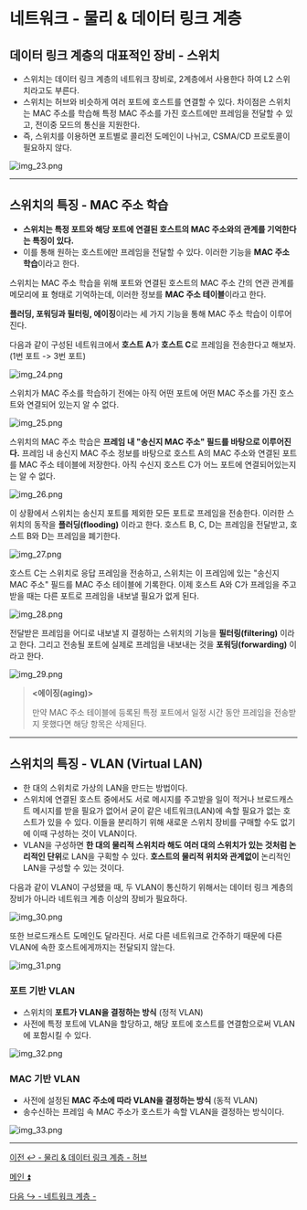 # 네트워크 - 물리 & 데이터 링크 계층

## 데이터 링크 계층의 대표적인 장비 - 스위치

- 스위치는 데이터 링크 계층의 네트워크 장비로, 2계층에서 사용한다 하여 L2 스위치라고도 부른다.
- 스위치는 허브와 비슷하게 여러 포트에 호스트를 연결할 수 있다. 차이점은 스위치는 MAC 주소를 학습해 특정
MAC 주소를 가진 호스트에만 프레임을 전달할 수 있고, 전이중 모드의 통신을 지원한다.
- 즉, 스위치를 이용하면 포트별로 콜리전 도메인이 나뉘고, CSMA/CD 프로토콜이 필요하지 않다.

![img_23.png](image/img_23.png)

---

## 스위치의 특징 - MAC 주소 학습

- **스위치는 특정 포트와 해당 포트에 연결된 호스트의 MAC 주소와의 관계를 기억한다는 특징이 있다.**
- 이를 통해 원하는 호스트에만 프레임을 전달할 수 있다. 이러한 기능을 **MAC 주소 학습**이라고 한다.

스위치는 MAC 주소 학습을 위해 포트와 연결된 호스트의 MAC 주소 간의 연관 관계를 메모리에 표 형태로 기억하는데, 이러한 정보를 **MAC 주소 테이블**이라고 한다.

**플러딩, 포워딩과 필터링, 에이징**이라는 세 가지 기능을 통해 MAC 주소 학습이 이루어진다.

다음과 같이 구성된 네트워크에서 **호스트 A**가 **호스트 C**로 프레임을 전송한다고 해보자. (1번 포트 -> 3번 포트)

![img_24.png](image/img_24.png)

스위치가 MAC 주소를 학습하기 전에는 아직 어떤 포트에 어떤 MAC 주소를 가진 호스트와 연결되어 있는지 알 수 없다.

![img_25.png](image/img_25.png)

스위치의 MAC 주소 학습은 **프레임 내 "송신지 MAC 주소" 필드를 바탕으로 이루어진다.** 프레임 내 송신지 MAC 주소 정보를 바탕으로 호스트 A의 MAC 주소와
연결된 포트를 MAC 주소 테이블에 저장한다. 아직 수신지 호스트 C가 어느 포트에 연결되어있는지는 알 수 없다.

![img_26.png](image/img_26.png)

이 상황에서 스위치는 송신지 포트를 제외한 모든 포트로 프레임을 전송한다. 이러한 스위치의 동작을 **플러딩(flooding)** 이라고 한다.
호스트 B, C, D는 프레임을 전달받고, 호스트 B와 D는 프레임을 폐기한다.

![img_27.png](image/img_27.png)

호스트 C는 스위치로 응답 프레임을 전송하고, 스위치는 이 프레임에 있는 "송신지 MAC 주소" 필드를 MAC 주소 테이블에 기록한다.
이제 호스트 A와 C가 프레임을 주고받을 때는 다른 포트로 프레임을 내보낼 필요가 없게 된다.

![img_28.png](image/img_28.png)

전달받은 프레임을 어디로 내보낼 지 결정하는 스위치의 기능을 **필터링(filtering)** 이라고 한다. 
그리고 전송될 포트에 실제로 프레임을 내보내는 것을 **포워딩(forwarding)** 이라고 한다.

![img_29.png](image/img_29.png)

> **<에이징(aging)>**
> 
> 만약 MAC 주소 테이블에 등록된 특정 포트에서 일정 시간 동안 프레임을 전송받지 못했다면 해당 항목은 삭제된다.

---

## 스위치의 특징 - VLAN (Virtual LAN)

- 한 대의 스위치로 가상의 LAN을 만드는 방법이다.
- 스위치에 연결된 호스트 중에서도 서로 메시지를 주고받을 일이 적거나 브로드캐스트 메시지를 받을 필요가 없어서 굳이 같은 네트워크(LAN)에 속할 필요가 없는
호스트가 있을 수 있다. 이들을 분리하기 위해 새로운 스위치 장비를 구매할 수도 없기에 이때 구성하는 것이 VLAN이다.
- VLAN을 구성하면 **한 대의 물리적 스위치라 해도 여러 대의 스위치가 있는 것처럼 논리적인 단위**로 LAN을 구획할 수 있다. **호스트의 물리적 위치와 관계없이**
논리적인 LAN을 구성할 수 있는 것이다.

다음과 같이 VLAN이 구성됐을 때, 두 VLAN이 통신하기 위해서는 데이터 링크 계층의 장비가 아니라 네트워크 계층
이상의 장비가 필요하다.

![img_30.png](image/img_30.png)

또한 브로드캐스트 도메인도 달라진다. 서로 다른 네트워크로 간주하기 때문에 다른 VLAN에 속한 호스트에게까지는 전달되지 않는다.

![img_31.png](image/img_31.png)

### 포트 기반 VLAN

- 스위치의 **포트가 VLAN을 결정하는 방식** (정적 VLAN)
- 사전에 특정 포트에 VLAN을 할당하고, 해당 포트에 호스트를 연결함으로써 VLAN에 포함시킬 수 있다.

![img_32.png](image/img_32.png)

### MAC 기반 VLAN

- 사전에 설정된 **MAC 주소에 따라 VLAN을 결정하는 방식** (동적 VLAN)
- 송수신하는 프레임 속 MAC 주소가 호스트가 속할 VLAN을 결정하는 방식이다.

![img_33.png](image/img_33.png)

---

[이전 ↩️ - 물리 & 데이터 링크 계층 - 허브](https://github.com/genesis12345678/TIL/blob/main/cs/network/data_layer/Hub.md)

[메인 ⏫](https://github.com/genesis12345678/TIL/blob/main/cs/network/Main.md)

[다음 ↪️ - 네트워크 계층 - ]()